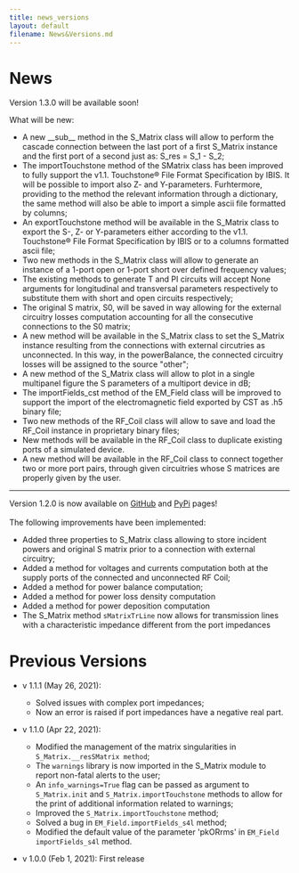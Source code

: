 ```yaml
---
title: news_versions
layout: default
filename: News&Versions.md
--- 
```


# News
Version 1.3.0 will be available soon!

What will be new:
* A new \_\_sub__ method in the S_Matrix class will allow to perform the cascade connection between the last port of a first S_Matrix instance and the first port of a second just as: S_res = S_1 - S_2;
* The importTouchstone method of the SMatrix class has been improved to fully support the v1.1. Touchstone® File Format Specification by IBIS. It will be possible to import also Z- and Y-parameters. Furhtermore, providing to the method the relevant information through a dictionary, the same method will also be able to import a simple ascii file formatted by columns;
* An exportTouchstone method will be available in the S_Matrix class to export the S-, Z- or Y-parameters either according to the v1.1. Touchstone® File Format Specification by IBIS or to a columns formatted ascii file;
* Two new methods in the S_Matrix class will allow to generate an instance of a 1-port open or 1-port short over defined frequency values;
* The existing methods to generate T and PI circuits will accept None arguments for longitudinal and transversal parameters respectively to substitute them with short and open circuits respectively;
* The original S matrix, S0, will be saved in way allowing for the external circuitry losses computation accounting for all the consecutive connections to the S0 matrix;
* A new method will be available in the S_Matrix class to set the S_Matrix instance resulting from the connections with external circutries as unconnected. In this way, in the powerBalance, the connected circuitry losses will be assigned to the source "other";
* A new method of the S_Matrix class will allow to plot in a single multipanel figure the S parameters of a multiport device in dB;
* The importFields_cst method of the EM_Field class will be improved to support the import of the electromagnetic field exported by CST as .h5 binary file;
* Two new methods of the RF_Coil class will allow to save and load the RF_Coil instance in proprietary binary files;
* New methods will be available in the RF_Coil class to duplicate existing ports of a simulated device.
* A new method will be available in the RF_Coil class to connect together two or more port pairs, through given circuitries whose S matrices are properly given by the user.

---


Version 1.2.0 is now available on [GitHub](https://github.com/umbertozanovello/CoSimPy/tree/main) and [PyPi](https://pypi.org/project/cosimpy/) pages!<br><br>
The following improvements have been implemented:
* Added three properties to S_Matrix class allowing to store incident powers and original S matrix prior to a connection with external circuitry;
* Added a method for voltages and currents computation both at the supply ports of the connected and unconnected RF Coil;
* Added a method for power balance computation;
* Added a method for power loss density computation
* Added a method for power deposition computation
* The S_Matrix method `sMatrixTrLine` now allows for transmission lines with a characteristic impedance different from the port impedances

# Previous Versions

- v 1.1.1 (May 26, 2021):
  * Solved issues with complex port impedances;
  * Now an error is raised if port impedances have a negative real part.
  
- v 1.1.0 (Apr 22, 2021):
  * Modified the management of the matrix singularities in `S_Matrix.__resSMatrix method`;
  * The `warnings` library is now imported in the S_Matrix module to report non-fatal alerts to the user;
  * An `info_warnings=True` flag can be passed as argument to `S_Matrix.init` and `S_Matrix.importTouchstone` methods to allow for the print of additional information related to warnings;
  * Improved the `S_Matrix.importTouchstone` method;
  * Solved a bug in `EM_Field.importFields_s4l` method;
  * Modified the default value of the parameter 'pkORrms' in `EM_Field importFields_s4l` method.

- v 1.0.0 (Feb 1, 2021): First release
